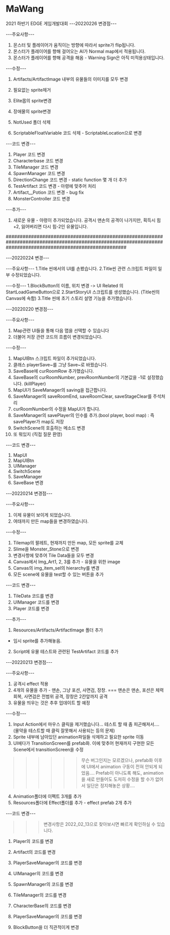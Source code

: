 # MaWang
2021 하반기 EDGE 게임개발대회
---20220226 변경점---

---주요사항---
1. 몬스터 및 플레이어가 움직이는 방향에 따라서 sprite가 flip됩니다.
2. 몬스터가 플레이어를 향해 걸어오는 AI가 Normal map에서 적용됩니다.
3. 몬스터가 플레이어를 향해 공격을 해옴 - Warning Sign은 아직 미적용상태입니다.

---수정---
1. Artifacts/ArtifactImage 내부의 유물들의 이미지를 모두 변경

2. 필요없는 sprite제거
3. Elite몹의 sprite변경
4. 장애물의 sprite변경

5. NotUsed 폴더 삭제
6. ScriptableFloatVariable 코드 삭제 - ScriptableLocation으로 변경


---코드 변경---
1. Player 코드 변경
2. Characterbase 코드 변경
3. TileManager 코드 변경
4. SpawnManager 코드 변경
5. DirectionChange 코드 변경 - static function 몇 개 더 추가
6. TestArtifact 코드 변경 - 아령에 맞추어 처리
7. Artifact__Potion 코드 변경 - bug fix
8. MonsterController 코드 변경


---추가---
1. 새로운 유물 - 아령이 추가되었습니다. 공격시 맨손의 공격이 나가지만, 획득시 힘+2, 잃어버리면 다시 힘-2인 유물입니다.



###########################################################################################################################################################



---20220224 변경---

---주요사항---
1.Title 씬에서의 UI를 손봤습니다.
2.Title씬 관련 스크립트 파일이 일부 수정되었습니다.

---수정---
1.BlockButton의 이름, 위치 변경 -> UI Related 의 StartLoadGameButton으로
2.StartStoryUI 스크립트를 생성했습니다. (Title씬의 Canvas에 속함)
3.Title 씬에 초기 스토리 설명 기능을 추가했습니다.


---20220220 변경점---

---주요사항---
1. Map관련 UI들을 통해 다음 맵을 선택할 수 있습니다
2. 더불어 저장 관련 코드의 흐름이 변경되었습니다.



---수정---
1. MapUIBtn 스크립트 파일이 추가되었습니다.
2. 클래스 playerSave~를 그냥 Save~로 바꿨습니다.
3. SaveBase에 curRoomRow 추가했습니다.
4. SaveBase의 curRoomNumber, prevRoomNumber의 기본값을 -1로 설정했습니다. (killPlayer)
5. MapUI가 SaveManager의 saving을 접근합니다.
6. SaveManager의 saveRoomEnd, saveRoomClear, saveStageClear를 주석처리
7. curRoomNumber의 수정을 MapUI가 합니다.
8. SaveManager의 savePlayer의 인수를 추가.(bool player, bool map) : 즉 savePlayer가 map도 저장
9. SwitchScene의 호출하는 메소드 변경
10. 또 뭐있지 (직접 질문 환영)

---코드 변경---
1. MapUI
2. MapUIBtn 
3. UIManager 
4. SwitchScene 
5. SaveManager 
6. SaveBase 변경


---20220214 변경점---

---주요사항---
1. 이제 유물이 보이게 되었습니다.
2. 여태까지 만든 map들을 변경하였습니다.


---수정---
1. Tilemap의 팔레트, 현재까지 만든 map, 모든 sprite를 교체
2. Slime을 Monster_Stone으로 변경
3. 변경사항에 맞추어 Tile Data들을 모두 변경
4. Canvas에서 Img_Art1, 2, 3를 추가 - 유물을 위한 image
5. Canvas의 img_item_sel의 hierarchy를 변경
6. 모든 scene에 유물을 test할 수 있는 버튼을 추가



---코드 변경---
1. TileData 코드를 변경
2. UIManager 코드를 변경
3. Player 코드를 변경



---추가---
1. Resources/Artifacts/ArtifactImage 폴더 추가
- 임시 sprite를 추가해놓음.
2. Script에 유물 테스트와 관련된 TestArtifact 코드를 추가








---20220213 변경점---


---주요사항---
1. 공격시 effect 적용
2. 4개의 유물을 추가 - 맨손, 그냥 포션, 사면검, 장창. === 맨손은 맨손, 포션은 체력회복, 사면검은 전범위 공격, 장창은 2칸앞까지 공격
3. 유물을 띄우는 것은 추후 업데이트 할 예정



---수정---
1. Input Action에서 마우스 클릭을 제거했습니다... 테스트 할 때 좀 피곤해져서....
(물약을 테스트할 때 클릭 잘못해서 사용되는 등의 문제)
2. Sprite 내부에 남아있던 animation파일들 삭제하고 필요한 sprite 이동
3. UI에다가 TransitionScreen를 prefab화. 이에 맞추어 현재까지 구현한 모든 Scene에서 transitionScreen을 수정
>>>>>> 무슨 버그인지는 모르겠으나, prefab화 이후에 UI에서 animation 구동이 전혀 안되게 되었음....
>>>>>> Prefab이 아니도록 해도, animation을 새로 만들어도 도저히 수정을 할 수가 없어서 일단은 정지해놓은 상황....
4. Animation폴더에 이펙트 3개를 추가
5. Resources폴더에 Effect폴더를 추가 - effect prefab 2개 추가



---코드 변경---
>>> 변경사항은 2022_02_13으로 찾아보시면 빠르게 확인하실 수 있습니다.
1. Player의 코드를 변경
2. Artifact의 코드를 변경
3. PlayerSaveManager의 코드를 변경
4. UIManager의 코드를 변경
5. SpawnManager의 코드를 변경
6. TileManager의 코드를 변경
7. CharacterBase의 코드를 변경


8. PlayerSaveManager의 코드를 변경
9. BlockButton을 더 직관적이게 변경
